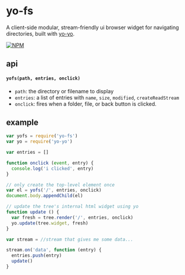 # yo-fs

A client-side modular, stream-friendly ui browser widget for navigating directories, built with [yo-yo](https://www.npmjs.org/yo-yo).

[![NPM](https://nodei.co/npm/yo-fs.png)](https://nodei.co/npm/yo-fs/)

## api

#### `yofs(path, entries, onclick)`

  * `path`: the directory or filename to display
  * `entries`: a list of entries with `name`, `size`, `modified`, `createReadStream`
  * `onclick`: fires when a folder, file, or back button is clicked.

## example

```js
var yofs = require('yo-fs')
var yo = require('yo-yo')

var entries = []

function onclick (event, entry) {
  console.log('i clicked', entry)
}

// only create the top-level element once
var el = yofs('/', entries, onclick)
document.body.appendChild(el)

// update the tree's internal html widget using yo
function update () {
  var fresh = tree.render('/', entries, onclick)
  yo.update(tree.widget, fresh)
}

var stream = //stream that gives me some data...

stream.on('data', function (entry) {
  entries.push(entry)
  update()
}
```
